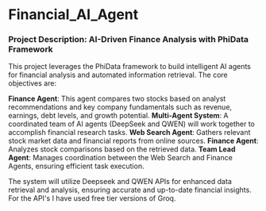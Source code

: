 # Financial_AI_Agent

### Project Description: AI-Driven Finance Analysis with PhiData Framework

This project leverages the PhiData framework to build intelligent AI agents for financial analysis and automated information retrieval. The core objectives are:

**Finance Agent**: This agent compares two stocks based on analyst recommendations and key company fundamentals such as revenue, earnings, debt levels, and growth potential.
**Multi-Agent System**: A coordinated team of AI agents (DeepSeek and QWEN) will work together to accomplish financial research tasks.
**Web Search Agent**: Gathers relevant stock market data and financial reports from online sources.
**Finance Agent**: Analyzes stock comparisons based on the retrieved data.
**Team Lead Agent**: Manages coordination between the Web Search and Finance Agents, ensuring efficient task execution.

The system will utilize Deepseek and QWEN APIs for enhanced data retrieval and analysis, ensuring accurate and up-to-date financial insights. For the API's I have used free tier versions of Groq.
